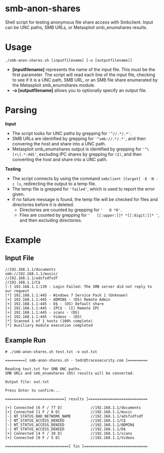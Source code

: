 # smb-anon-shares
Shell script for testing anonymous file share access with Smbclient. Input can be UNC paths, SMB URLs, or Metasploit smb_enumshares results.

# Usage
```
./smb-anon-shares.sh [inputfilename] [-o [outputfilename]]
```

* **[inputfilename]** represents the name of the input file. This must be the first parameter. The script will read each line of the input file, checking to see if it is a UNC path, SMB URL, or an SMB file share enumerated by the Metasploit smb_enumshares module.
* **-o [outputfilename]** allows you to optionally specify an output file.

# Parsing
**Input**
* The script looks for UNC paths by grepping for `'^//.*/.*'`.
* SMB URLs are identified by grepping for `'^smb://.*/.*'`, and then convering the host and share into a UNC path.
* Metasploit smb_enumshares output is identified by grepping for `'^\[+\].*:445'`, excluding IPC shares by grepping for `(I)`, and then converting the host and share into a UNC path.

**Testing**
* The script connects by using the command `smbclient [target] -E -N -c ls`, redirecting the output to a temp file.
* The temp file is grepped for `'failed'`, which is used to report the error given.
* If no failure message is found, the temp file will be checked for files and directories before it is deleted.
  * Directories are counted by grepping for `'   D *0'`.
  * Files are counted by grepping for `'   [[:upper:]]* *[[:digit:]]* '`, and then excluding directories.

# Example
## Input File
```
//192.168.1.1/documents
smb://192.168.1.1/music/
//192.168.1.1/adsfsdfsdf
//192.168.1.1/C$
[-] 192.168.1.1:139 - Login Failed: The SMB server did not reply to our request
[*] 192.168.1.1:445 - Windows 7 Service Pack 1 (Unknown)
[+] 192.168.1.1:445 - ADMIN$ - (DS) Remote Admin
[+] 192.168.1.1:445 - D$ - (DS) Default share
[+] 192.168.1.1:445 - IPC$ - (I) Remote IPC
[+] 192.168.1.1:445 - scans - (DS) 
[+] 192.168.1.1:445 - Videos - (DS) 
[*] Scanned 1 of 1 hosts (100% complete)
[*] Auxiliary module execution completed
```

## Example Run
```
# ./smb-anon-shares.sh test.txt -o out.txt

=========[ smb-anon-shares.sh - tedr@tracesecurity.com ]=========

Reading test.txt for SMB UNC paths.
SMB URLs and smb_enumshares (DS) results will be converted.

Output file: out.txt

Press Enter to confirm...

===========================[ results ]===========================

[+] Connected [6 F / 77 D]             //192.168.1.1/documents 
[+] Connected [1 F / 8 D]              //192.168.1.1/music
[-] NT_STATUS_BAD_NETWORK_NAME         //192.168.1.1/adsfsdfsdf 
[-] NT_STATUS_ACCESS_DENIED            //192.168.1.1/C$ 
[-] NT_STATUS_ACCESS_DENIED            //192.168.1.1/ADMIN$ 
[-] NT_STATUS_ACCESS_DENIED            //192.168.1.1/D$ 
[+] Connected [4 F / 10 D]             //192.168.1.1/scans 
[+] Connected [0 F / 5 D]              //192.168.1.1/Videos 

=============================[ fin ]=============================
```
